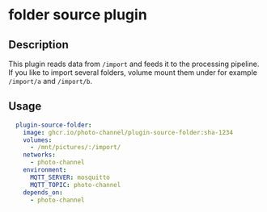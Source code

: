 # folder source plugin

## Description

This plugin reads data from `/import` and feeds it to the processing pipeline. If you like to import several folders, volume mount them under for example `/import/a` and `/import/b`.

## Usage

```yaml
  plugin-source-folder:
    image: ghcr.io/photo-channel/plugin-source-folder:sha-1234
    volumes:
      - /mnt/pictures/:/import/
    networks:
      - photo-channel
    environment:
      MQTT_SERVER: mosquitto
      MQTT_TOPIC: photo-channel
    depends_on:
      - photo-channel
```
